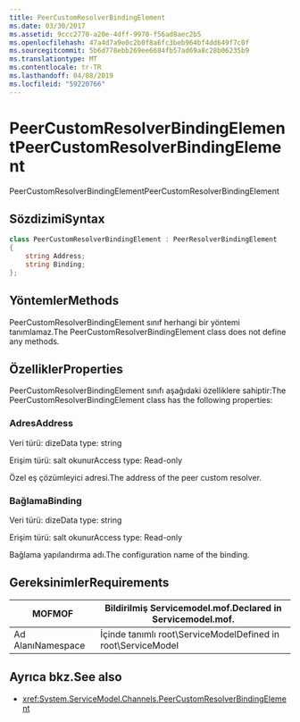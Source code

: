 ```yaml
---
title: PeerCustomResolverBindingElement
ms.date: 03/30/2017
ms.assetid: 9ccc2770-a20e-4dff-9970-f56ad8aec2b5
ms.openlocfilehash: 47a4d7a9e0c2b0f8a6fc3beb964bf4dd649f7c0f
ms.sourcegitcommit: 5b6d778ebb269ee6684fb57ad69a8c28b06235b9
ms.translationtype: MT
ms.contentlocale: tr-TR
ms.lasthandoff: 04/08/2019
ms.locfileid: "59220766"
---
```

# <a name="peercustomresolverbindingelement"></a><span data-ttu-id="f6518-102">PeerCustomResolverBindingElement</span><span class="sxs-lookup"><span data-stu-id="f6518-102">PeerCustomResolverBindingElement</span></span>
<span data-ttu-id="f6518-103">PeerCustomResolverBindingElement</span><span class="sxs-lookup"><span data-stu-id="f6518-103">PeerCustomResolverBindingElement</span></span>  
  
## <a name="syntax"></a><span data-ttu-id="f6518-104">Sözdizimi</span><span class="sxs-lookup"><span data-stu-id="f6518-104">Syntax</span></span>  
```csharp
class PeerCustomResolverBindingElement : PeerResolverBindingElement
{  
    string Address;
    string Binding;
};
```  
  
## <a name="methods"></a><span data-ttu-id="f6518-105">Yöntemler</span><span class="sxs-lookup"><span data-stu-id="f6518-105">Methods</span></span>  
 <span data-ttu-id="f6518-106">PeerCustomResolverBindingElement sınıf herhangi bir yöntemi tanımlamaz.</span><span class="sxs-lookup"><span data-stu-id="f6518-106">The PeerCustomResolverBindingElement class does not define any methods.</span></span>  
  
## <a name="properties"></a><span data-ttu-id="f6518-107">Özellikler</span><span class="sxs-lookup"><span data-stu-id="f6518-107">Properties</span></span>  
 <span data-ttu-id="f6518-108">PeerCustomResolverBindingElement sınıfı aşağıdaki özelliklere sahiptir:</span><span class="sxs-lookup"><span data-stu-id="f6518-108">The PeerCustomResolverBindingElement class has the following properties:</span></span>  
  
### <a name="address"></a><span data-ttu-id="f6518-109">Adres</span><span class="sxs-lookup"><span data-stu-id="f6518-109">Address</span></span>  
 <span data-ttu-id="f6518-110">Veri türü: dize</span><span class="sxs-lookup"><span data-stu-id="f6518-110">Data type: string</span></span>  
  
 <span data-ttu-id="f6518-111">Erişim türü: salt okunur</span><span class="sxs-lookup"><span data-stu-id="f6518-111">Access type: Read-only</span></span>  
  
 <span data-ttu-id="f6518-112">Özel eş çözümleyici adresi.</span><span class="sxs-lookup"><span data-stu-id="f6518-112">The address of the peer custom resolver.</span></span>  
  
### <a name="binding"></a><span data-ttu-id="f6518-113">Bağlama</span><span class="sxs-lookup"><span data-stu-id="f6518-113">Binding</span></span>  
 <span data-ttu-id="f6518-114">Veri türü: dize</span><span class="sxs-lookup"><span data-stu-id="f6518-114">Data type: string</span></span>  
  
 <span data-ttu-id="f6518-115">Erişim türü: salt okunur</span><span class="sxs-lookup"><span data-stu-id="f6518-115">Access type: Read-only</span></span>  
  
 <span data-ttu-id="f6518-116">Bağlama yapılandırma adı.</span><span class="sxs-lookup"><span data-stu-id="f6518-116">The configuration name of the binding.</span></span>  
  
## <a name="requirements"></a><span data-ttu-id="f6518-117">Gereksinimler</span><span class="sxs-lookup"><span data-stu-id="f6518-117">Requirements</span></span>  
  
|<span data-ttu-id="f6518-118">MOF</span><span class="sxs-lookup"><span data-stu-id="f6518-118">MOF</span></span>|<span data-ttu-id="f6518-119">Bildirilmiş Servicemodel.mof.</span><span class="sxs-lookup"><span data-stu-id="f6518-119">Declared in Servicemodel.mof.</span></span>|  
|---------|-----------------------------------|  
|<span data-ttu-id="f6518-120">Ad Alanı</span><span class="sxs-lookup"><span data-stu-id="f6518-120">Namespace</span></span>|<span data-ttu-id="f6518-121">İçinde tanımlı root\ServiceModel</span><span class="sxs-lookup"><span data-stu-id="f6518-121">Defined in root\ServiceModel</span></span>|  
  
## <a name="see-also"></a><span data-ttu-id="f6518-122">Ayrıca bkz.</span><span class="sxs-lookup"><span data-stu-id="f6518-122">See also</span></span>

- <xref:System.ServiceModel.Channels.PeerCustomResolverBindingElement>
